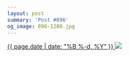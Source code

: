 ```yaml
---
layout: post
summary: 'Post #896'
og_image: 896-1280.jpg
---
```


<p>
 <time>
  <a href="/896">
   {{ page.date | date: "%B %-d, %Y" }}
  </a>
 </time>
 <a href="/896">
  <img data-taken="7/30/2019" sizes="(min-width: 700px) 50vw, calc(100vw - 2rem)" src="{{ site.assets_url }}/896-640.jpg" srcset="{{ site.assets_url }}/896-320.jpg 320w, {{ site.assets_url }}/896-640.jpg 640w, {{ site.assets_url }}/896-960.jpg 960w, {{ site.assets_url }}/896-1280.jpg 1280w"/>
 </a>
</p>
